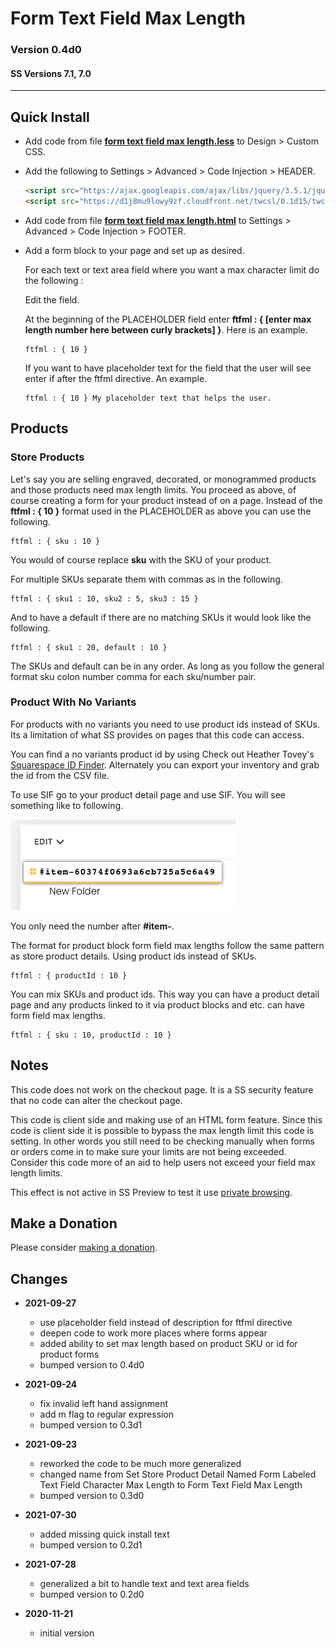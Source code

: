 # Form Text Field Max Length

### Version 0.4d0

#### SS Versions 7.1, 7.0

---

## Quick Install

* Add code from file
**[form text field max length.less](form%20text%20field%20max%20length.less#L1)**
to Design > Custom CSS.

* Add the following to Settings > Advanced > Code Injection > HEADER.

  ```html
  <script src="https://ajax.googleapis.com/ajax/libs/jquery/3.5.1/jquery.min.js"></script>
  <script src="https://d1j8mu9lowy9zf.cloudfront.net/twcsl/0.1d15/twcsl.js"></script>
  ```
  
* Add code from file
**[form text field max length.html](form%20text%20field%20max%20length.html#L1)**
to Settings > Advanced > Code Injection > FOOTER.

* Add a form block to your page and set up as desired.

  For each text or text area field where you want a max character limit do the
  following :
  
  Edit the field.
  
  At the beginning of the PLACEHOLDER field enter
  **ftfml : { [enter max length number here between curly brackets] }**.
  Here is an example.
  
  ```
  ftfml : { 10 }
  ```
  
  If you want to have placeholder text for the field that the user will see
  enter if after the ftfml directive. An example.
  
  ```
  ftfml : { 10 } My placeholder text that helps the user.
  ```

## Products

### Store Products

Let's say you are selling engraved, decorated, or monogrammed products and those
products need max length limits. You proceed as above, of course creating a form
for your product instead of on a page. Instead of the **ftfml : { 10 }** format
used in the PLACEHOLDER as above you can use the following.

```
ftfml : { sku : 10 }
```

You would of course replace **sku** with the SKU of your product.

For multiple SKUs separate them with commas as in the following.

```
ftfml : { sku1 : 10, sku2 : 5, sku3 : 15 }
```

And to have a default if there are no matching SKUs it would look like the
following.

```
ftfml : { sku1 : 20, default : 10 }
```

The SKUs and default can be in any order. As long as you follow the general
format sku colon number comma for each sku/number pair.

### Product With No Variants

For products with no variants you need to use product ids instead of SKUs. Its
a limitation of what SS provides on pages that this code can access.

You can find a no variants product id by using Check out Heather Tovey's
[Squarespace ID Finder](https://www.heathertovey.com/squarespace-id-finder/).
Alternately you can export your inventory and grab the id from the CSV file.

To use SIF go to your product detail page and use SIF. You will see something
like to following.

![squarespace id finder example](read%20me%20assets/product%20id.png)

You only need the number after **#item-**.

The format for product block form field max lengths follow the same pattern as
store product details. Using product ids instead of SKUs.

```
ftfml : { productId : 10 }
```

You can mix SKUs and product ids. This way you can have a product detail page
and any products linked to it via product blocks and etc. can have form field
max lengths.

```
ftfml : { sku : 10, productId : 10 }
```

## Notes

This code does not work on the checkout page. It is a SS security feature that
no code can alter the checkout page.

This code is client side and making use of an HTML form feature. Since this code
is client side it is possible to bypass the max length limit this code is
setting. In other words you still need to be checking manually when forms or
orders come in to make sure your limits are not being exceeded. Consider this
code more of an aid to help users not exceed your field max length limits.

This effect is not active in SS Preview to test it use
[private browsing](https://bit.ly/3f6lhq2).

## Make a Donation

Please consider
[making a donation](https://github.com/tomsWebConsulting/twcsl#make-a-donation).

## Changes

* **2021-09-27**

  * use placeholder field instead of description for ftfml directive
  * deepen code to work more places where forms appear
  * added ability to set max length based on product SKU or id for product forms
  * bumped version to 0.4d0
  
* **2021-09-24**

  * fix invalid left hand assignment
  * add m flag to regular expression
  * bumped version to 0.3d1
  
* **2021-09-23**

  * reworked the code to be much more generalized
  * changed name from Set Store Product Detail Named Form Labeled Text Field
    Character Max Length to Form Text Field Max Length
  * bumped version to 0.3d0
  
* **2021-07-30**

  * added missing quick install text
  * bumped version to 0.2d1
  
* **2021-07-28**

  * generalized a bit to handle text and text area fields
  * bumped version to 0.2d0
  
* **2020-11-21**

  * initial version
